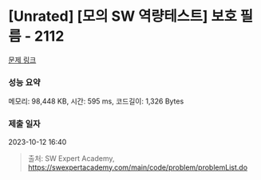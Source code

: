 # [Unrated] [모의 SW 역량테스트] 보호 필름 - 2112 

[문제 링크](https://swexpertacademy.com/main/code/problem/problemDetail.do?contestProbId=AV5V1SYKAaUDFAWu) 

### 성능 요약

메모리: 98,448 KB, 시간: 595 ms, 코드길이: 1,326 Bytes

### 제출 일자

2023-10-12 16:40



> 출처: SW Expert Academy, https://swexpertacademy.com/main/code/problem/problemList.do